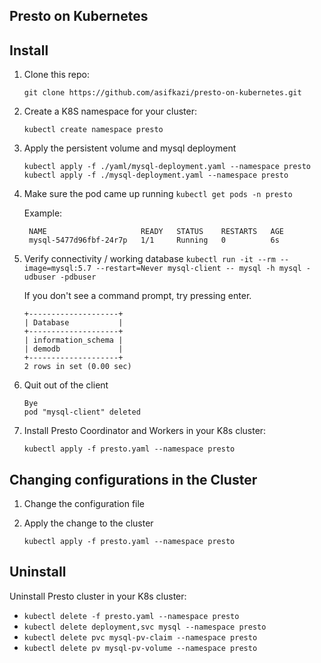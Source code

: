 ## Presto on Kubernetes

## Install

1. Clone this repo:

   `git clone https://github.com/asifkazi/presto-on-kubernetes.git`

2. Create a K8S namespace for your cluster:

   `kubectl create namespace presto`

3. Apply the persistent volume and mysql deployment 

   `kubectl apply -f ./yaml/mysql-deployment.yaml --namespace presto`
   `kubectl apply -f ./mysql-deployment.yaml --namespace presto`

4. Make sure the pod came up running
   `kubectl get pods -n presto`
    
   Example:

   ```kubectl get pods -n default
    NAME                     READY   STATUS    RESTARTS   AGE
    mysql-5477d96fbf-24r7p   1/1     Running   0          6s

5. Verify connectivity / working database
   `kubectl run -it --rm --image=mysql:5.7 --restart=Never mysql-client -- mysql -h mysql -udbuser -pdbuser`

    If you don't see a command prompt, try pressing enter.

    ```mysql> show databases;
    +--------------------+
    | Database           |
    +--------------------+
    | information_schema |
    | demodb             |
    +--------------------+
    2 rows in set (0.00 sec)

6. Quit out of the client
    ```mysql> exit
    Bye
    pod "mysql-client" deleted

7. Install Presto Coordinator and Workers in your K8s cluster:

   `kubectl apply -f presto.yaml --namespace presto`

## Changing configurations in the Cluster

1. Change the configuration file

2. Apply the change to the cluster

   `kubectl apply -f presto.yaml --namespace presto`

## Uninstall

Uninstall Presto cluster in your K8s cluster:

* `kubectl delete -f presto.yaml --namespace presto`
* `kubectl delete deployment,svc mysql --namespace presto`
* `kubectl delete pvc mysql-pv-claim --namespace presto`
* `kubectl delete pv mysql-pv-volume --namespace presto`
